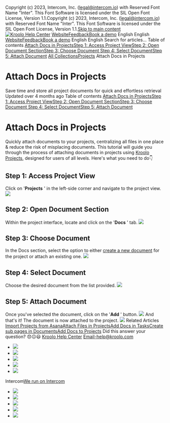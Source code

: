 Copyright (c) 2023, Intercom, Inc. (legal@intercom.io) with Reserved Font Name "Inter". This Font Software is licensed under the SIL Open Font License, Version 1.1.Copyright (c) 2023, Intercom, Inc. (legal@intercom.io) with Reserved Font Name "Inter". This Font Software is licensed under the SIL Open Font License, Version 1.1.[Skip to main content](https://help.kroolo.com/en/articles/9446963-attach-docs-in-projects#main-content)
[![Kroolo Help Center](https://downloads.intercomcdn.com/i/o/h4qkzypg/611116/ee699fbf23fef0f6d8d4f666d84c/37cdcedd14003d8fdcfdeda0a05c09cb)](https://help.kroolo.com/en/)
[Website](https://kroolo.com/)[Feedback](https://kroolo.featurebase.app/)[Book a demo](https://kroolo.com/book-demo)
English
English
[Website](https://kroolo.com/)[Feedback](https://kroolo.featurebase.app/)[Book a demo](https://kroolo.com/book-demo)
English
English
Search for articles...
Table of contents
[Attach Docs in Projects](https://help.kroolo.com/en/articles/9446963-attach-docs-in-projects#h_ee9428e1ff)[Step 1: Access Project View](https://help.kroolo.com/en/articles/9446963-attach-docs-in-projects#h_b0e62c0aa7)[Step 2: Open Document Section](https://help.kroolo.com/en/articles/9446963-attach-docs-in-projects#h_ab47c0b14c)[Step 3: Choose Document ](https://help.kroolo.com/en/articles/9446963-attach-docs-in-projects#h_91d1058e54)[Step 4: Select Document](https://help.kroolo.com/en/articles/9446963-attach-docs-in-projects#h_3b0b24d9c1)[Step 5: Attach Document](https://help.kroolo.com/en/articles/9446963-attach-docs-in-projects#h_4956c0718b)
[All Collections](https://help.kroolo.com/en/)[Projects](https://help.kroolo.com/en/collections/9118210-projects)
Attach Docs in Projects
# Attach Docs in Projects
Save time and store all project documents for quick and effortless retrieval
Updated over 4 months ago
Table of contents
[Attach Docs in Projects](https://help.kroolo.com/en/articles/9446963-attach-docs-in-projects#h_ee9428e1ff)[Step 1: Access Project View](https://help.kroolo.com/en/articles/9446963-attach-docs-in-projects#h_b0e62c0aa7)[Step 2: Open Document Section](https://help.kroolo.com/en/articles/9446963-attach-docs-in-projects#h_ab47c0b14c)[Step 3: Choose Document ](https://help.kroolo.com/en/articles/9446963-attach-docs-in-projects#h_91d1058e54)[Step 4: Select Document](https://help.kroolo.com/en/articles/9446963-attach-docs-in-projects#h_3b0b24d9c1)[Step 5: Attach Document](https://help.kroolo.com/en/articles/9446963-attach-docs-in-projects#h_4956c0718b)
# Attach Docs in Projects
Quickly attach documents to your projects, centralizing all files in one place & reduce the risk of misplacing documents. 
This tutorial will guide you through the process of attaching documents in projects using [Kroolo Projects](https://kroolo.com/features/projects), designed for users of all levels. Here's what you need to do👇
## **Step 1: Access Project View**
Click on '**Projects** ' in the left-side corner and navigate to the project view. 
[![](https://kroolo-e0b70269b6e2.intercom-attachments-1.com/i/o/1076755383/cf94d1121d005329ac4fef3e/f3dfbdd5-6239-44c2-9a1c-70b4bcf591f9.gif?expires=1747842300&signature=80d5d3aa5df9cc15f4ae2a4f1a533702156ae066eaa6b52b96706d356313f64a&req=dSAgEM57mIJXWvMW1HO4zdr100Ac%2B8bCD9Yo5g1oln7ldjrPjQEDQPsum%2BQG%0AM9u%2F1kylEZJjsnHQyWg%3D%0A)](https://kroolo-e0b70269b6e2.intercom-attachments-1.com/i/o/1076755383/cf94d1121d005329ac4fef3e/f3dfbdd5-6239-44c2-9a1c-70b4bcf591f9.gif?expires=1747842300&signature=80d5d3aa5df9cc15f4ae2a4f1a533702156ae066eaa6b52b96706d356313f64a&req=dSAgEM57mIJXWvMW1HO4zdr100Ac%2B8bCD9Yo5g1oln7ldjrPjQEDQPsum%2BQG%0AM9u%2F1kylEZJjsnHQyWg%3D%0A)
## **Step 2: Open Document Section**
Within the project interface, locate and click on the '**Docs** ' tab.
[![](https://kroolo-e0b70269b6e2.intercom-attachments-1.com/i/o/1076755384/6c2f4c903639bc3ed27d721f/494be737-755b-424f-98bb-bf65706723c3.gif?expires=1747842300&signature=1862de7463f97095ceaa43613f5d4e4652f1012010e6c08a5e92eba9c174af02&req=dSAgEM57mIJXXfMW1HO4zRZ22A4BMa%2BdRzEpCbpxKqKugYgH1yanqWM0m%2B5a%0AM%2Bqqo2oOD7A7vaKTF2E%3D%0A)](https://kroolo-e0b70269b6e2.intercom-attachments-1.com/i/o/1076755384/6c2f4c903639bc3ed27d721f/494be737-755b-424f-98bb-bf65706723c3.gif?expires=1747842300&signature=1862de7463f97095ceaa43613f5d4e4652f1012010e6c08a5e92eba9c174af02&req=dSAgEM57mIJXXfMW1HO4zRZ22A4BMa%2BdRzEpCbpxKqKugYgH1yanqWM0m%2B5a%0AM%2Bqqo2oOD7A7vaKTF2E%3D%0A)
## **Step 3: Choose Document**
In the Docs section, select the option to either [create a new document](https://help.kroolo.com/en/articles/9826798-create-doc-using-ai) for the project or attach an existing one.
[![](https://kroolo-e0b70269b6e2.intercom-attachments-1.com/i/o/1076755387/d8f03c51820221e6908599f0/ad406ca0-4f36-4a42-a6e8-7479a9277fb1.gif?expires=1747842300&signature=487b1754b6904f69f9bf717c15b09036623eb3cb2dc218119d9cf81b220b218a&req=dSAgEM57mIJXXvMW1HO4zedhd7S2LE7ALl6DEwSsgN9bexBC%2FOzNWVeC%2FtgC%0AVDqasJ523SRvU9ecdz0%3D%0A)](https://kroolo-e0b70269b6e2.intercom-attachments-1.com/i/o/1076755387/d8f03c51820221e6908599f0/ad406ca0-4f36-4a42-a6e8-7479a9277fb1.gif?expires=1747842300&signature=487b1754b6904f69f9bf717c15b09036623eb3cb2dc218119d9cf81b220b218a&req=dSAgEM57mIJXXvMW1HO4zedhd7S2LE7ALl6DEwSsgN9bexBC%2FOzNWVeC%2FtgC%0AVDqasJ523SRvU9ecdz0%3D%0A)
## **Step 4: Select Document**
Choose the desired document from the list provided.
[![](https://kroolo-e0b70269b6e2.intercom-attachments-1.com/i/o/1076755388/c5ca9bfbe54f1ab459cded56/f73a6fc6-140c-454a-b658-9abbaeb6aff0.gif?expires=1747842300&signature=99f5d6e81ab1d0cf36db6407519da43e4ca8026594480e1a69e663df5e321991&req=dSAgEM57mIJXUfMW1HO4zYHuw5VeDAP3VGbgiXe7mGO4kBYvLMJmNKFcmw0c%0AizubtZjPc569UaSfQWo%3D%0A)](https://kroolo-e0b70269b6e2.intercom-attachments-1.com/i/o/1076755388/c5ca9bfbe54f1ab459cded56/f73a6fc6-140c-454a-b658-9abbaeb6aff0.gif?expires=1747842300&signature=99f5d6e81ab1d0cf36db6407519da43e4ca8026594480e1a69e663df5e321991&req=dSAgEM57mIJXUfMW1HO4zYHuw5VeDAP3VGbgiXe7mGO4kBYvLMJmNKFcmw0c%0AizubtZjPc569UaSfQWo%3D%0A)
## **Step 5: Attach Document**
Once you've selected the document, click on the '**Add** ' button.
[![](https://kroolo-e0b70269b6e2.intercom-attachments-1.com/i/o/1076755392/3caf9ca8f14926f027800107/e3055fd8-dfe8-4347-bb47-c10d18c55ed2.png?expires=1747842300&signature=20aff11899204d58d4033fb625cabe38500feb9f7d221dceff8af478d70cb2f4&req=dSAgEM57mIJWW%2FMW1HO4zeSpLfgl%2BZMRRhqY1XbGFJWCuFAHMuU4ksb9kdHc%0AxhUR%2FVAvTB98bejp8Gw%3D%0A)](https://kroolo-e0b70269b6e2.intercom-attachments-1.com/i/o/1076755392/3caf9ca8f14926f027800107/e3055fd8-dfe8-4347-bb47-c10d18c55ed2.png?expires=1747842300&signature=20aff11899204d58d4033fb625cabe38500feb9f7d221dceff8af478d70cb2f4&req=dSAgEM57mIJWW%2FMW1HO4zeSpLfgl%2BZMRRhqY1XbGFJWCuFAHMuU4ksb9kdHc%0AxhUR%2FVAvTB98bejp8Gw%3D%0A)
And that's it! The document is now attached to the project.
[![](https://downloads.intercomcdn.com/i/o/1154181958/dcb12f0c4193717c770792cb/cta+2.png?expires=1747842300&signature=b8a14dc8446b2ae0bf794d43b475e5156d929d558f8c31120d5fc19de63c7f7b&req=dSEiEsh2nIhaUfMW1HO4zRoNSqoUOkhmW2e85G0Lo%2F80kQ9omGstbAM5qkUL%0AfAa9%2BvFVU2ztMXIO9hE%3D%0A)](https://kroolo.com/)
Related Articles
[Import Projects from Asana](https://help.kroolo.com/en/articles/9271668-import-projects-from-asana)[Attach Files in Projects](https://help.kroolo.com/en/articles/9447413-attach-files-in-projects)[Add Docs in Tasks](https://help.kroolo.com/en/articles/9501735-add-docs-in-tasks)[Create sub pages in Documents](https://help.kroolo.com/en/articles/9576949-create-sub-pages-in-documents)[Add Docs to Projects](https://help.kroolo.com/en/articles/9935648-add-docs-to-projects)
Did this answer your question?
😞😐😃
[Kroolo Help Center](https://help.kroolo.com/en/)
Email-help@kroolo.com
  * [![](https://intercom.help/kroolo/assets/svg/icon:social-facebook/FFFFFF)](https://www.facebook.com/profile.php?id=61553808299270)
  * [![](https://intercom.help/kroolo/assets/svg/icon:social-linkedin/FFFFFF)](https://www.linkedin.com/company/getkroolo)
  * [![](https://intercom.help/kroolo/assets/svg/icon:social-instagram/FFFFFF)](https://www.instagram.com/getkroolo)
  * [![](https://intercom.help/kroolo/assets/svg/icon:social-youtube/FFFFFF)](https://www.youtube.com/@getkroolo/featured)
  * [![](https://intercom.help/kroolo/assets/svg/icon:social-twitter-x/FFFFFF)](https://www.twitter.com/getkroolo)


Intercom[We run on Intercom](https://www.intercom.com/intercom-link?company=Kroolo&solution=customer-support&utm_campaign=intercom-link&utm_content=We+run+on+Intercom&utm_medium=help-center&utm_referrer=https%3A%2F%2Fhelp.kroolo.com%2Fen%2Farticles%2F9446963-attach-docs-in-projects&utm_source=desktop-web)
  * [![](https://intercom.help/kroolo/assets/svg/icon:social-facebook/FFFFFF)](https://www.facebook.com/profile.php?id=61553808299270)
  * [![](https://intercom.help/kroolo/assets/svg/icon:social-linkedin/FFFFFF)](https://www.linkedin.com/company/getkroolo)
  * [![](https://intercom.help/kroolo/assets/svg/icon:social-instagram/FFFFFF)](https://www.instagram.com/getkroolo)
  * [![](https://intercom.help/kroolo/assets/svg/icon:social-youtube/FFFFFF)](https://www.youtube.com/@getkroolo/featured)
  * [![](https://intercom.help/kroolo/assets/svg/icon:social-twitter-x/FFFFFF)](https://www.twitter.com/getkroolo)


